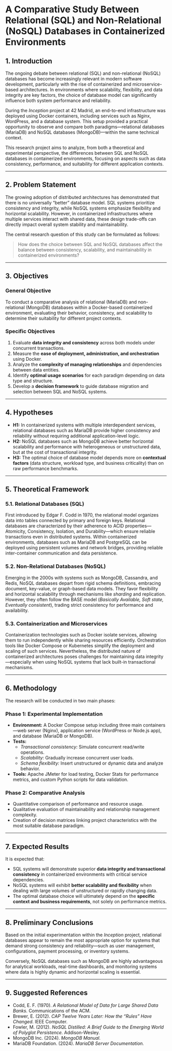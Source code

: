 # **A Comparative Study Between Relational (SQL) and Non-Relational (NoSQL) Databases in Containerized Environments**

## **1. Introduction**

The ongoing debate between relational (SQL) and non-relational (NoSQL) databases has become increasingly relevant in modern software development, particularly with the rise of containerized and microservice-based architectures. In environments where scalability, flexibility, and data integrity are key factors, the choice of database model can significantly influence both system performance and reliability.

During the *Inception* project at 42 Madrid, an end-to-end infrastructure was deployed using Docker containers, including services such as Nginx, WordPress, and a database system. This setup provided a practical opportunity to observe and compare both paradigms—relational databases (MariaDB) and NoSQL databases (MongoDB)—within the same technical context.

This research project aims to analyze, from both a theoretical and experimental perspective, the differences between SQL and NoSQL databases in containerized environments, focusing on aspects such as data consistency, performance, and suitability for different application contexts.

---

## **2. Problem Statement**

The growing adoption of distributed architectures has demonstrated that there is no universally “better” database model. SQL systems prioritize consistency and integrity, while NoSQL systems emphasize flexibility and horizontal scalability. However, in containerized infrastructures where multiple services interact with shared data, these design trade-offs can directly impact overall system stability and maintainability.

The central research question of this study can be formulated as follows:

> How does the choice between SQL and NoSQL databases affect the balance between consistency, scalability, and maintainability in containerized environments?
> 

---

## **3. Objectives**

### **General Objective**

To conduct a comparative analysis of relational (MariaDB) and non-relational (MongoDB) databases within a Docker-based containerized environment, evaluating their behavior, consistency, and scalability to determine their suitability for different project contexts.

### **Specific Objectives**

1. Evaluate **data integrity and consistency** across both models under concurrent transactions.
2. Measure the **ease of deployment, administration, and orchestration** using Docker.
3. Analyze the **complexity of managing relationships** and dependencies between data entities.
4. Identify **optimal usage scenarios** for each paradigm depending on data type and structure.
5. Develop a **decision framework** to guide database migration and selection between SQL and NoSQL systems.

---

## **4. Hypotheses**

- **H1:** In containerized systems with multiple interdependent services, relational databases such as MariaDB provide higher consistency and reliability without requiring additional application-level logic.
- **H2:** NoSQL databases such as MongoDB achieve better horizontal scalability and performance with heterogeneous or unstructured data, but at the cost of transactional integrity.
- **H3:** The optimal choice of database model depends more on **contextual factors** (data structure, workload type, and business criticality) than on raw performance benchmarks.

---

## **5. Theoretical Framework**

### **5.1. Relational Databases (SQL)**

First introduced by Edgar F. Codd in 1970, the relational model organizes data into tables connected by primary and foreign keys. Relational databases are characterized by their adherence to ACID properties—Atomicity, Consistency, Isolation, and Durability—which ensure reliable transactions even in distributed systems. Within containerized environments, databases such as MariaDB and PostgreSQL can be deployed using persistent volumes and network bridges, providing reliable inter-container communication and data persistence.

### **5.2. Non-Relational Databases (NoSQL)**

Emerging in the 2000s with systems such as MongoDB, Cassandra, and Redis, NoSQL databases depart from rigid schema definitions, embracing document, key-value, or graph-based data models. They favor flexibility and horizontal scalability through mechanisms like *sharding* and replication. However, they often follow the BASE model (*Basically Available, Soft state, Eventually consistent*), trading strict consistency for performance and availability.

### **5.3. Containerization and Microservices**

Containerization technologies such as Docker isolate services, allowing them to run independently while sharing resources efficiently. Orchestration tools like Docker Compose or Kubernetes simplify the deployment and scaling of such services. Nevertheless, the distributed nature of containerized architectures poses challenges for maintaining data integrity—especially when using NoSQL systems that lack built-in transactional mechanisms.

---

## **6. Methodology**

The research will be conducted in two main phases:

### **Phase 1: Experimental Implementation**

- **Environment:** A Docker Compose setup including three main containers—web server (Nginx), application service (WordPress or Node.js app), and database (MariaDB or MongoDB).
- **Tests:**
    - *Transactional consistency:* Simulate concurrent read/write operations.
    - *Scalability:* Gradually increase concurrent user loads.
    - *Schema flexibility:* Insert unstructured or dynamic data and analyze behavior.
- **Tools:** Apache JMeter for load testing, Docker Stats for performance metrics, and custom Python scripts for data validation.

### **Phase 2: Comparative Analysis**

- Quantitative comparison of performance and resource usage.
- Qualitative evaluation of maintainability and relationship management complexity.
- Creation of decision matrices linking project characteristics with the most suitable database paradigm.

---

## **7. Expected Results**

It is expected that:

- SQL systems will demonstrate superior **data integrity and transactional consistency** in containerized environments with critical service dependencies.
- NoSQL systems will exhibit **better scalability and flexibility** when dealing with large volumes of unstructured or rapidly changing data.
- The optimal database choice will ultimately depend on the **specific context and business requirements**, not solely on performance metrics.

---

## **8. Preliminary Conclusions**

Based on the initial experimentation within the *Inception* project, relational databases appear to remain the most appropriate option for systems that demand strong consistency and reliability—such as user management, configurations, payment processing, or inventory systems.

Conversely, NoSQL databases such as MongoDB are highly advantageous for analytical workloads, real-time dashboards, and monitoring systems where data is highly dynamic and horizontal scaling is essential.

---

## **9. Suggested References**

- Codd, E. F. (1970). *A Relational Model of Data for Large Shared Data Banks.* Communications of the ACM.
- Brewer, E. (2012). *CAP Twelve Years Later: How the “Rules” Have Changed.* IEEE Computer.
- Fowler, M. (2012). *NoSQL Distilled: A Brief Guide to the Emerging World of Polyglot Persistence.* Addison-Wesley.
- MongoDB Inc. (2024). *MongoDB Manual.*
- MariaDB Foundation. (2024). *MariaDB Server Documentation.*